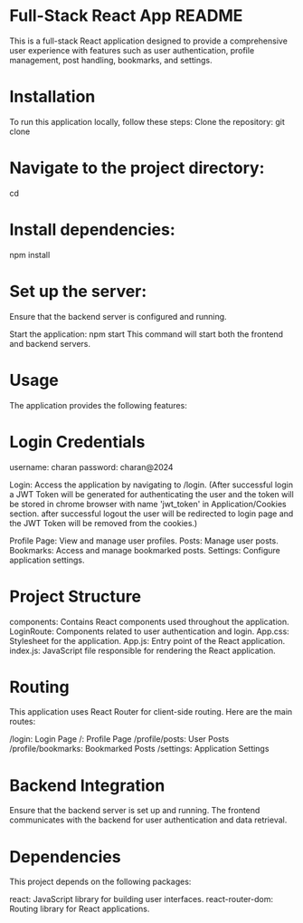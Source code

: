 # Full-Stack React App README
This is a full-stack React application designed to provide a comprehensive user experience with features such as user authentication, profile management, post handling, bookmarks, and settings.

# Installation
To run this application locally, follow these steps:
Clone the repository:
git clone <repository-url>

# Navigate to the project directory:
cd <project-directory>

# Install dependencies:
npm install

# Set up the server:
Ensure that the backend server is configured and running.

Start the application:
npm start
This command will start both the frontend and backend servers.

# Usage
The application provides the following features:

# Login Credentials
username: charan
password: charan@2024

Login: Access the application by navigating to /login. (After successful login a JWT Token will be generated for authenticating the user and the token will be stored in chrome browser with name 'jwt_token' in Application/Cookies section. after successful logout the user will be redirected to login page and the JWT Token will be removed from the cookies.)

Profile Page: View and manage user profiles.
Posts: Manage user posts.
Bookmarks: Access and manage bookmarked posts.
Settings: Configure application settings.

# Project Structure
components: Contains React components used throughout the application.
LoginRoute: Components related to user authentication and login.
App.css: Stylesheet for the application.
App.js: Entry point of the React application.
index.js: JavaScript file responsible for rendering the React application.

# Routing
This application uses React Router for client-side routing. Here are the main routes:

/login: Login Page
/: Profile Page
/profile/posts: User Posts
/profile/bookmarks: Bookmarked Posts
/settings: Application Settings

# Backend Integration
Ensure that the backend server is set up and running. The frontend communicates with the backend for user authentication and data retrieval.

# Dependencies
This project depends on the following packages:

react: JavaScript library for building user interfaces.
react-router-dom: Routing library for React applications.
